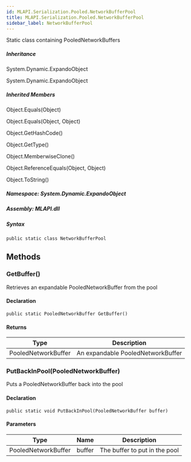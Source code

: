 ```yaml
---  
id: MLAPI.Serialization.Pooled.NetworkBufferPool  
title: MLAPI.Serialization.Pooled.NetworkBufferPool
sidebar_label: NetworkBufferPool
---
```


<div class="markdown level0 summary">

Static class containing PooledNetworkBuffers

</div>

<div class="markdown level0 conceptual">

</div>

<div class="inheritance">

##### Inheritance

<div class="level0">

System.Dynamic.ExpandoObject

</div>

<div class="level1">

System.Dynamic.ExpandoObject

</div>

</div>

<div class="inheritedMembers">

##### Inherited Members

<div>

Object.Equals(Object)

</div>

<div>

Object.Equals(Object, Object)

</div>

<div>

Object.GetHashCode()

</div>

<div>

Object.GetType()

</div>

<div>

Object.MemberwiseClone()

</div>

<div>

Object.ReferenceEquals(Object, Object)

</div>

<div>

Object.ToString()

</div>

</div>

##### **Namespace**: System.Dynamic.ExpandoObject

##### **Assembly**: MLAPI.dll

##### Syntax

    public static class NetworkBufferPool

## Methods 

### GetBuffer()

<div class="markdown level1 summary">

Retrieves an expandable PooledNetworkBuffer from the pool

</div>

<div class="markdown level1 conceptual">

</div>

#### Declaration

    public static PooledNetworkBuffer GetBuffer()

#### Returns

| Type                | Description                       |
|---------------------|-----------------------------------|
| PooledNetworkBuffer | An expandable PooledNetworkBuffer |

### PutBackInPool(PooledNetworkBuffer)

<div class="markdown level1 summary">

Puts a PooledNetworkBuffer back into the pool

</div>

<div class="markdown level1 conceptual">

</div>

#### Declaration

    public static void PutBackInPool(PooledNetworkBuffer buffer)

#### Parameters

| Type                | Name   | Description                   |
|---------------------|--------|-------------------------------|
| PooledNetworkBuffer | buffer | The buffer to put in the pool |
